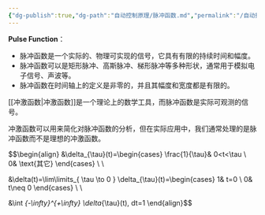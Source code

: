 ```yaml
---
{"dg-publish":true,"dg-path":"自动控制原理/脉冲函数.md","permalink":"/自动控制原理/脉冲函数/","dgPassFrontmatter":true,"noteIcon":"","created":"2024-05-21T15:20:28.653+08:00","updated":"2024-07-10T12:25:14.302+08:00"}
---
```


**Pulse Function**：
- 脉冲函数是一个实际的、物理可实现的信号，它具有有限的持续时间和幅度。
- 脉冲函数可以是矩形脉冲、高斯脉冲、梯形脉冲等多种形状，通常用于模拟电子信号、声波等。
- 脉冲函数在时间轴上的定义是非零的，并且其幅度和宽度都是有限的。

[[冲激函数\|冲激函数]]是一个理论上的数学工具，而脉冲函数是实际可观测的信号。

冲激函数可以用来简化对脉冲函数的分析，但在实际应用中，我们通常处理的是脉冲函数而不是理想的冲激函数。

$$\begin{align} 
&\delta_{\tau}(t)=\begin{cases}
\frac{1}{\tau}& 0<t<\tau \\
0& \text{其它}
\end{cases} \\ \\

&\delta(t)=\lim\limits_{ \tau \to 0 } \delta_{\tau}(t)=\begin{cases}
1& t=0 \\
0& t\neq 0
\end{cases} \\ \\

&\int _{-\infty}^{+\infty} \delta_{\tau}(t)\, dt=1
\end{align}$$


